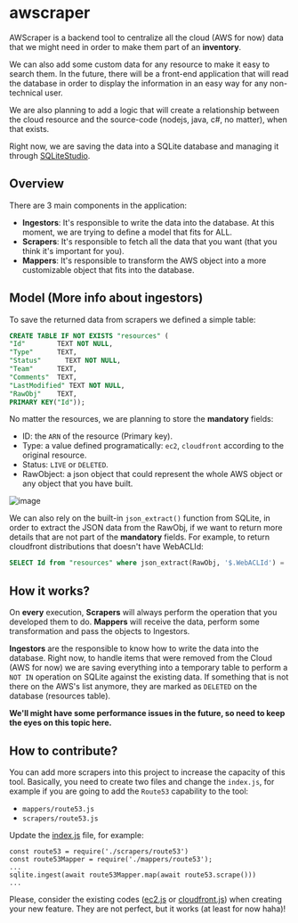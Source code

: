 # awscraper 
AWScraper is a backend tool to centralize all the cloud (AWS for now) data that we might need in order to make them part of an **inventory**. 

We can also add some custom data for any resource to make it easy to search them. In the future, there will be a front-end application that will read the database in order to display the information in an easy way for any non-technical user.

We are also planning to add a logic that will create a relationship between the cloud resource and the source-code (nodejs, java, c#, no matter), when that exists.

Right now, we are saving the data into a SQLite database and managing it through [SQLiteStudio](https://www.sqlitestudio.pl/).

## Overview
There are 3 main components in the application:
- **Ingestors**: It's responsible to write the data into the database. At this moment, we are trying to define a model that fits for ALL.
- **Scrapers**: It's responsible to fetch all the data that you want (that you think it's important for you).
- **Mappers**: It's responsible to transform the AWS object into a more customizable object that fits into the database.

## Model (More info about ingestors)
To save the returned data from scrapers we defined a simple table:

```sql
CREATE TABLE IF NOT EXISTS "resources" (
"Id"        TEXT NOT NULL,
"Type"      TEXT,
"Status"	  TEXT NOT NULL,
"Team"      TEXT,
"Comments"	TEXT,
"LastModified" TEXT NOT NULL,
"RawObj"	TEXT,
PRIMARY KEY("Id"));
```

No matter the resources, we are planning to store the **mandatory** fields:
- ID: the `ARN` of the resource (Primary key).
- Type: a value defined programatically: `ec2`, `cloudfront` according to the original resource.
- Status: `LIVE` or `DELETED`.
- RawObject: a json object that could represent the whole AWS object or any object that you have built.

![image](https://user-images.githubusercontent.com/5191469/215285305-027433f3-7403-43d8-9104-e88669507dc0.png)

We can also rely on the built-in `json_extract()` function from SQLite, in order to extract the JSON data from the RawObj, if we want to return more details that are not part of the **mandatory** fields. For example, to return cloudfront distributions that doesn't have WebACLId:

```sql
SELECT Id from "resources" where json_extract(RawObj, '$.WebACLId') = ''
```

## How it works?
On **every** execution, **Scrapers** will always perform the operation that you developed them to do. **Mappers** will receive the data, perform some transformation and pass the objects to Ingestors.

**Ingestors** are the responsible to know how to write the data into the database. Right now, to handle items that were removed from the Cloud (AWS for now) we are saving everything into a temporary table to perform a `NOT IN` operation on SQLite against the existing data. If something that is not there on the AWS's list anymore, they are marked as `DELETED` on the database (resources table).

**We'll might have some performance issues in the future, so need to keep the eyes on this topic here.**

## How to contribute?
You can add more scrapers into this project to increase the capacity of this tool. Basically, you need to create two files and change the `index.js`, for example if you are going to add the `Route53` capability to the tool:

- `mappers/route53.js`
- `scrapers/route53.js`

Update the [index.js](./index.js) file, for example:

```nodejs
const route53 = require('./scrapers/route53')
const route53Mapper = require('./mappers/route53');
...
sqlite.ingest(await route53Mapper.map(await route53.scrape()))
...
```

Please, consider the existing codes ([ec2.js](./scrapers/ec2.js) or [cloudfront.js](./scrapers/cloudfront.js)) when creating your new feature. They are not perfect, but it works (at least for now haha)!

